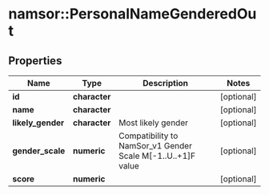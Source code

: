 # namsor::PersonalNameGenderedOut

## Properties
Name | Type | Description | Notes
------------ | ------------- | ------------- | -------------
**id** | **character** |  | [optional] 
**name** | **character** |  | [optional] 
**likely_gender** | **character** | Most likely gender | [optional] 
**gender_scale** | **numeric** | Compatibility to NamSor_v1 Gender Scale M[-1..U..+1]F value | [optional] 
**score** | **numeric** |  | [optional] 


